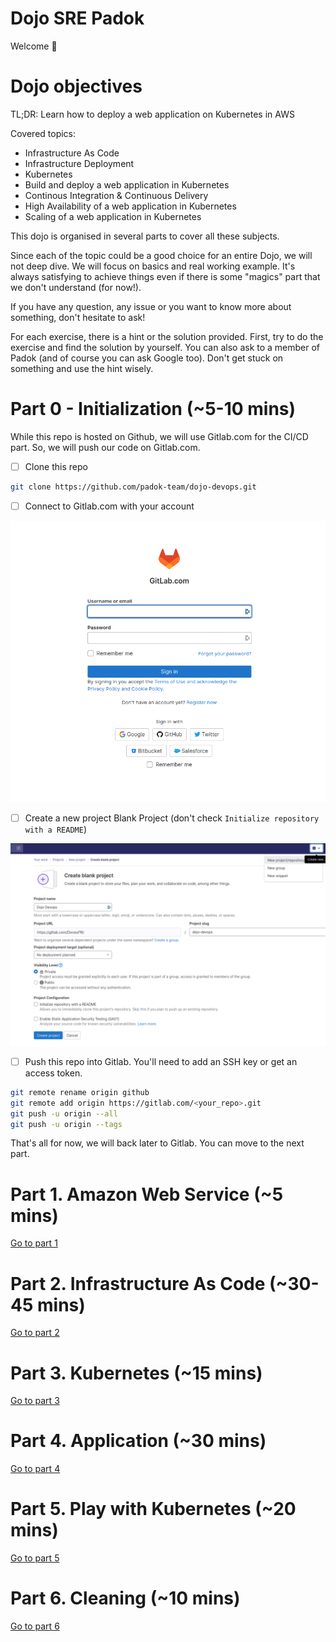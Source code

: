 # Dojo SRE Padok

Welcome 🥳

# Dojo objectives

TL;DR: Learn how to deploy a web application on Kubernetes in AWS

Covered topics:
  - Infrastructure As Code
  - Infrastructure Deployment
  - Kubernetes
  - Build and deploy a web application in Kubernetes
  - Continous Integration & Continuous Delivery
  - High Availability of a web application in Kubernetes
  - Scaling of a web application in Kubernetes

This dojo is organised in several parts to cover all these subjects.

Since each of the topic could be a good choice for an entire Dojo, we will not deep dive. We will focus on basics and real working example. It's always satisfying to achieve things even if there is some "magics" part that we don't understand (for now!).

If you have any question, any issue or you want to know more about something, don't hesitate to ask!

For each exercise, there is a hint or the solution provided. First, try to do the exercise and find the solution by yourself. You can also ask to a member of Padok (and of course you can ask Google too). Don't get stuck on something and use the hint wisely.

# Part 0 - Initialization (~5-10 mins)

While this repo is hosted on Github, we will use Gitlab.com for the CI/CD part. So, we will push our code on Gitlab.com.

- [ ] Clone this repo

```bash
git clone https://github.com/padok-team/dojo-devops.git
```

- [ ] Connect to Gitlab.com with your account

![Gitlab connect](./.assets/gitlab-connect.png)

- [ ] Create a new project Blank Project (don't check `Initialize repository with a README`)

![Gitlab create project](./.assets/gitlab-create-project.png)

- [ ] Push this repo into Gitlab. You'll need to add an SSH key or get an access token.

```bash
git remote rename origin github
git remote add origin https://gitlab.com/<your_repo>.git
git push -u origin --all
git push -u origin --tags
```

That's all for now, we will back later to Gitlab. You can move to the next part.

# Part 1. Amazon Web Service (~5 mins)

[Go to part 1](./01-AmazonWebService/README.md)

# Part 2. Infrastructure As Code (~30-45 mins)

[Go to part 2](./02-InfrastructureAsCode/README.md)

# Part 3. Kubernetes (~15 mins)

[Go to part 3](./03-Kubernetes/README.md)

# Part 4. Application (~30 mins)

[Go to part 4](./04-Application/README.md)

# Part 5. Play with Kubernetes (~20 mins)

[Go to part 5](./05-PlayWithKube/README.md)

# Part 6. Cleaning (~10 mins)

[Go to part 6](./06-Cleaning/README.md)
